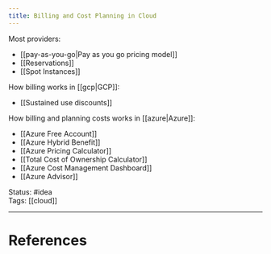 ```yaml
---
title: Billing and Cost Planning in Cloud
---
```

Most providers:  
- [[pay-as-you-go|Pay as you go pricing model]]
- [[Reservations]]
- [[Spot Instances]]

How billing works in [[gcp|GCP]]:  
- [[Sustained use discounts]]  

How billing and planning costs works in [[azure|Azure]]:  
- [[Azure Free Account]]
- [[Azure Hybrid Benefit]]
- [[Azure Pricing Calculator]]
- [[Total Cost of Ownership Calculator]]
- [[Azure Cost Management Dashboard]]
- [[Azure Advisor]]

Status: #idea  
Tags: [[cloud]]  

---
# References